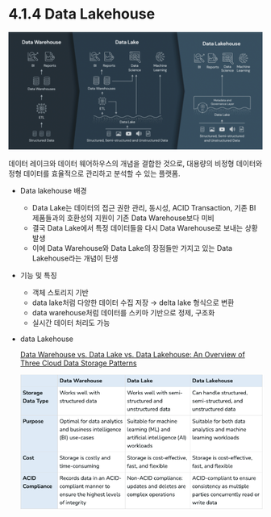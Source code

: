 # 4.1.4 Data Lakehouse

![Untitled](./images/1.4_data_lakehouse.png)

데이터 레이크와 데이터 웨어하우스의 개념을 결합한 것으로, 대용량의 비정형 데이터와 정형 데이터를 효율적으로 관리하고 분석할 수 있는 플랫폼.

- Data lakehouse 배경
    - Data Lake는 데이터의 접근 권한 관리, 동시성, ACID Transaction, 기존 BI 제품들과의 호환성의 지원이 기존 Data Warehouse보다 미비
    - 결국 Data Lake에서 특정 데이터들을 다시 Data Warehouse로 보내는 상황 발생
    - 이에 Data Warehouse와 Data Lake의 장점들만 가지고 있는 Data Lakehouse라는 개념이 탄생
- 기능 및 특징
    - 객체 스토리지 기반
    - data lake처럼 다양한 데이터 수집 저장
    → delta lake 형식으로 변환
    - data warehouse처럼 데이터를 스키마 기반으로 정제, 구조화
    - 실시간 데이터 처리도 가능

- data Lakehouse
    
    [Data Warehouse vs. Data Lake vs. Data Lakehouse: An Overview of Three Cloud Data Storage Patterns](https://www.striim.com/blog/data-warehouse-vs-data-lake-vs-data-lakehouse-an-overview/)
    
    ![Untitled](./images/1.4_table_comparison.png)


<script src="https://utteranc.es/client.js"
        repo="Pseudo-Lab/data-engineering-for-everybody"
        issue-term="pathname"
        label="comments"
        theme="preferred-color-scheme"
        crossorigin="anonymous"
        async>
</script>